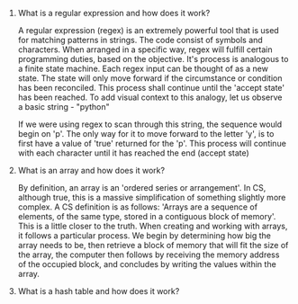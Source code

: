 1. What is a regular expression and how does it work?

   A regular expression (regex) is an extremely powerful tool that is used for matching patterns in strings. The code consist of symbols and characters. When arranged in a specific way, regex will fulfill certain programming duties, based on the objective. It's process is analogous to a finite state machine. Each regex input can be thought of as a new state. The state will only move forward if the circumstance or condition has been reconciled. This process shall continue until the 'accept state' has been reached. To add visual context to this analogy, let us observe a basic string - "python" 

   If we were using regex to scan through this string, the sequence would begin on 'p'. The only way for it to move forward to the letter 'y', is to first have a value of 'true' returned for the 'p'. This process will continue with each character until it has reached the end (accept state)

2. What is an array and how does it work?

   By definition, an array is an 'ordered series or arrangement'. In CS, although true, this is a massive simplification of something slightly more complex. A CS definition is as follows: 'Arrays are a sequence of elements, of the same type, stored in a contiguous block of memory'. This is a little closer to the truth. When creating and working with arrays, it follows a particular process. We begin by determining how big the array needs to be, then retrieve a block of memory that will fit the size of the array, the computer then follows by receiving the memory address of the occupied block, and concludes by writing the values within the array. 

3. What is a hash table and how does it work?